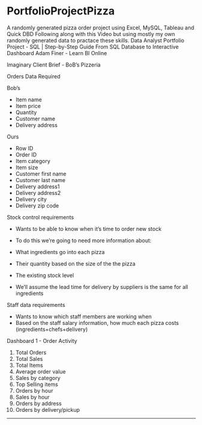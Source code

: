 # PortfolioProjectPizza
A randomly generated pizza order project using Excel, MySQL, Tableau and Quick DBD
Following along with this Video but using mostly my own randomly generated data to practace these skills.
Data Analyst Portfolio Project - SQL | Step-by-Step Guide From SQL Database to Interactive Dashboard
Adam Finer - Learn BI Online

Imaginary Client Brief - BoB’s Pizzeria

Orders Data Required

Bob’s 
* Item name
* Item price
* Quantity
* Customer name
* Delivery address

Ours
   * Row ID
   * Order ID
   * Item category
   * Item size
   * Customer first name
   * Customer last name
   * Delivery address1
   * Delivery address2
   * Delivery city
   * Delivery zip code
   
Stock control requirements
   * Wants to be able to know when it’s time to order new stock
   * To do this we’re going to need more information about:
   * What ingredients go into each pizza
   * Their quantity based on the size of the the pizza
   * The existing stock level

* We’ll assume the lead time for delivery by suppliers is the same for all ingredients

Staff data requirements

* Wants to know which staff members are working when
* Based on the staff salary information, how much each pizza costs (ingredients+chefs+delivery)

Dashboard 1 - Order Activity
  1. Total Orders
  2. Total Sales
  3. Total Items
  4. Average order value
  5. Sales by category
  6. Top Selling items
  7. Orders by hour
  8. Sales by hour
  9. Orders by address
  10. Orders by delivery/pickup
________________
